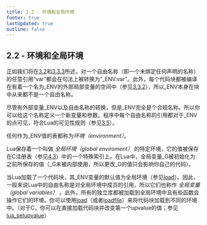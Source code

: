 ```yaml
---
title: 2.2 - 环境和全局环境
footer: true
lastUpdated: true
outline: false
---
```


## 2.2 - 环境和全局环境
正如我们将在[3.2](/3.2)和[3.3.3](/3.3.3)所述，对一个自由名称（即一个未绑定任何声明的名称）的任意引用“var”都会在句法上被转换为“_ENV.var”。此外，每个代码块都被编译在有着一个名为_ENV的外部局部变量的空间中（参见[3.3.2](/3.3.2)），所以_ENV本身在块中从来都不是一个自由名称。

尽管有外部变量_ENV以及自由名称的转换，但是_ENV完全是个合规名称。所以你可以给这个名称定义一个新变量和参数。程序中每个自由名称的引用都对于_ENV的点可见，符合Lua的可见性规则（参见[3.5](/3.5)）。

任何作为_ENV值的表都称为*环境（environment）*。

Lua保存着一个叫做 *全局环境（global enviroment）* 的特定环境，它的值被保存在C注册表（参见[4.3](/4.3)）中的一个特殊索引上。在Lua中，全局变量_G被初始化为之前所保存的值（_G未被内部使用，所以更改_G的值只会影响你自己的代码）。

当Lua加载了一个代码块，其_ENV变量的默认值为全局环境（参见[load](/6.1#load)）。因此，一般来说Lua中的自由名称是对全局环境中成员的引用，所以它们也称作 *全局变量（global variables）* 。此外，所有的独立库都被加载到全局环境中且有些函数会操作它们的环境。你可以使用[load](/6.1#load)（或者[loadfile](/6.1#loadfile)）来将代码块加载到不同的环境中。（对于C，你可以在直接加载代码块并改变第一个upvalue的值；参见[lua_setupvalue](/4.7#lua_setupvalue)）
